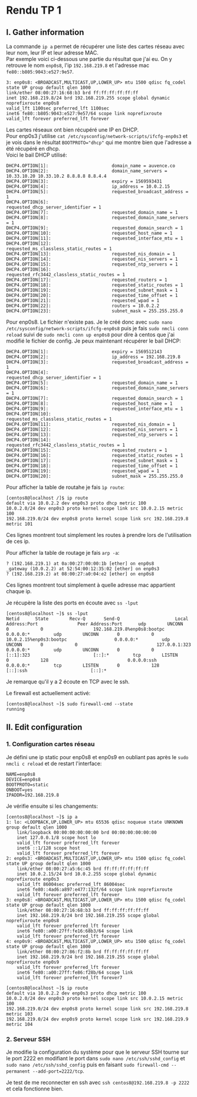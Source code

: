 # Rendu TP 1

## I. Gather information

La commande `ip a` permet de récupérer une liste des cartes réseau avec leur nom, leur IP et leur adresse MAC.  
Par exemple voici ci-dessous une partie du résultat que j'ai eu. On y retrouve le nom `enp0s8`, l'ip `192.168.219.8` et l'adresse mac `fe80::b805:9043:e527:9e57`.  

    3: enp0s8: <BROADCAST,MULTICAST,UP,LOWER_UP> mtu 1500 qdisc fq_codel state UP group default qlen 1000                                     link/ether 08:00:27:16:68:b3 brd ff:ff:ff:ff:ff:ff                                                                                    inet 192.168.219.8/24 brd 192.168.219.255 scope global dynamic noprefixroute enp0s8                                                      valid_lft 1100sec preferred_lft 1100sec                                                                                            inet6 fe80::b805:9043:e527:9e57/64 scope link noprefixroute                                                                              valid_lft forever preferred_lft forever  


Les cartes réseaux ont bien récupéré une IP en DHCP.  
Pour enp0s3 j'utilise `cat /etc/sysconfig/network-scripts/ifcfg-enp0s3` et je vois dans le résultat `BOOTPROTO="dhcp"` qui me montre bien que l'adresse a été récupéré en dhcp.  
Voici le bail DHCP utilisé:  

    DHCP4.OPTION[1]:                        domain_name = auvence.co                                                                        DHCP4.OPTION[2]:                        domain_name_servers = 10.33.10.20 10.33.10.2 8.8.8.8 8.8.4.4                                    DHCP4.OPTION[3]:                        expiry = 1569593431                                                                             DHCP4.OPTION[4]:                        ip_address = 10.0.2.15                                                                          DHCP4.OPTION[5]:                        requested_broadcast_address = 1                                                                 DHCP4.OPTION[6]:                        requested_dhcp_server_identifier = 1                                                            DHCP4.OPTION[7]:                        requested_domain_name = 1                                                                       DHCP4.OPTION[8]:                        requested_domain_name_servers = 1                                                               DHCP4.OPTION[9]:                        requested_domain_search = 1                                                                     DHCP4.OPTION[10]:                       requested_host_name = 1                                                                         DHCP4.OPTION[11]:                       requested_interface_mtu = 1                                                                     DHCP4.OPTION[12]:                       requested_ms_classless_static_routes = 1                                                        DHCP4.OPTION[13]:                       requested_nis_domain = 1                                                                        DHCP4.OPTION[14]:                       requested_nis_servers = 1                                                                       DHCP4.OPTION[15]:                       requested_ntp_servers = 1                                                                       DHCP4.OPTION[16]:                       requested_rfc3442_classless_static_routes = 1                                                   DHCP4.OPTION[17]:                       requested_routers = 1                                                                           DHCP4.OPTION[18]:                       requested_static_routes = 1                                                                     DHCP4.OPTION[19]:                       requested_subnet_mask = 1                                                                       DHCP4.OPTION[20]:                       requested_time_offset = 1                                                                       DHCP4.OPTION[21]:                       requested_wpad = 1                                                                              DHCP4.OPTION[22]:                       routers = 10.0.2.2                                                                              DHCP4.OPTION[23]:                       subnet_mask = 255.255.255.0                    


Pour enp0s8. Le fichier n'existe pas. Je le créé donc avec `sudo nano /etc/sysconfig/network-scripts/ifcfg-enp0s8` puis je fais `sudo nmcli conn reload` suivi de `sudo nmcli conn up enp0s8` pour dire à centos que j'ai modifié le fichier de config. Je peux maintenant récupérer le bail DHCP:  

    DHCP4.OPTION[1]:                        expiry = 1569512143                                                                             DHCP4.OPTION[2]:                        ip_address = 192.168.219.8                                                                      DHCP4.OPTION[3]:                        requested_broadcast_address = 1                                                                 DHCP4.OPTION[4]:                        requested_dhcp_server_identifier = 1                                                            DHCP4.OPTION[5]:                        requested_domain_name = 1                                                                       DHCP4.OPTION[6]:                        requested_domain_name_servers = 1                                                               DHCP4.OPTION[7]:                        requested_domain_search = 1                                                                     DHCP4.OPTION[8]:                        requested_host_name = 1                                                                         DHCP4.OPTION[9]:                        requested_interface_mtu = 1                                                                     DHCP4.OPTION[10]:                       requested_ms_classless_static_routes = 1                                                        DHCP4.OPTION[11]:                       requested_nis_domain = 1                                                                        DHCP4.OPTION[12]:                       requested_nis_servers = 1                                                                       DHCP4.OPTION[13]:                       requested_ntp_servers = 1                                                                       DHCP4.OPTION[14]:                       requested_rfc3442_classless_static_routes = 1                                                   DHCP4.OPTION[15]:                       requested_routers = 1                                                                           DHCP4.OPTION[16]:                       requested_static_routes = 1                                                                     DHCP4.OPTION[17]:                       requested_subnet_mask = 1                                                                       DHCP4.OPTION[18]:                       requested_time_offset = 1                                                                       DHCP4.OPTION[19]:                       requested_wpad = 1                                                                              DHCP4.OPTION[20]:                       subnet_mask = 255.255.255.0                

Pour afficher la table de routahe je fais `ìp route`:

    [centos8@localhost /]$ ip route                                                                                                         default via 10.0.2.2 dev enp0s3 proto dhcp metric 100                                                                                   10.0.2.0/24 dev enp0s3 proto kernel scope link src 10.0.2.15 metric 100                                                                 192.168.219.0/24 dev enp0s8 proto kernel scope link src 192.168.219.8 metric 101 

Ces lignes montrent tout simplement les routes à prendre lors de l'utilisation de ces ip.

Pour afficher la table de routage je fais `arp -a`:

    ? (192.168.219.1) at 0a:00:27:00:00:1b [ether] on enp0s8
    _gateway (10.0.2.2) at 52:54:00:12:35:02 [ether] on enp0s3
    ? (192.168.219.2) at 08:00:27:a0:04:e2 [ether] on enp0s8

Ces lignes montrent tout simplement à quelle adresse mac appartient chaque ip.

Je récupère la liste des ports en écoute avec `ss -lput`

    [centos8@localhost ~]$ ss -lput                                                                                         Netid      State        Recv-Q       Send-Q                     Local Address:Port               Peer Address:Port      udp        UNCONN       0            0                   192.168.219.8%enp0s8:bootpc                  0.0.0.0:*         udp        UNCONN       0            0                       10.0.2.15%enp0s3:bootpc                  0.0.0.0:*         udp        UNCONN       0            0                              127.0.0.1:323                     0.0.0.0:*         udp        UNCONN       0            0                                  [::1]:323                        [::]:*         tcp        LISTEN       0            128                              0.0.0.0:ssh                     0.0.0.0:*         tcp        LISTEN       0            128                                 [::]:ssh                        [::]:*        

Je remarque qu'il y a 2 écoute en TCP avec le ssh.  
  
Le firewall est actuellement activé:

    [centos8@localhost ~]$ sudo firewall-cmd --state
    running

## II. Edit configuration

### 1. Configuration cartes réseau

Je défini une ip static pour enp0s8 et enp0s9 en oubliant pas après le `sudo nmcli c reload` et de restart l'interface:

    NAME=enp0s8                                                                                                             DEVICE=enp0s8                                                                                                           BOOTPROTO=static                                                                                                        ONBOOT=yes                                                                                                              IPADDR=192.168.219.8 

Je vérifie ensuite si les changements:

    [centos8@localhost ~]$ ip a
    1: lo: <LOOPBACK,UP,LOWER_UP> mtu 65536 qdisc noqueue state UNKNOWN group default qlen 1000
        link/loopback 00:00:00:00:00:00 brd 00:00:00:00:00:00
        inet 127.0.0.1/8 scope host lo
        valid_lft forever preferred_lft forever
        inet6 ::1/128 scope host
        valid_lft forever preferred_lft forever
    2: enp0s3: <BROADCAST,MULTICAST,UP,LOWER_UP> mtu 1500 qdisc fq_codel state UP group default qlen 1000
        link/ether 08:00:27:a5:6c:45 brd ff:ff:ff:ff:ff:ff
        inet 10.0.2.15/24 brd 10.0.2.255 scope global dynamic noprefixroute enp0s3
        valid_lft 86004sec preferred_lft 86004sec
        inet6 fe80::4ad6:a897:e477:132f/64 scope link noprefixroute
        valid_lft forever preferred_lft forever
    3: enp0s8: <BROADCAST,MULTICAST,UP,LOWER_UP> mtu 1500 qdisc fq_codel state UP group default qlen 1000
        link/ether 08:00:27:16:68:b3 brd ff:ff:ff:ff:ff:ff
        inet 192.168.219.8/24 brd 192.168.219.255 scope global noprefixroute enp0s8
        valid_lft forever preferred_lft forever
        inet6 fe80::a00:27ff:fe16:68b3/64 scope link
        valid_lft forever preferred_lft forever
    4: enp0s9: <BROADCAST,MULTICAST,UP,LOWER_UP> mtu 1500 qdisc fq_codel state UP group default qlen 1000
        link/ether 08:00:27:86:f2:8b brd ff:ff:ff:ff:ff:ff
        inet 192.168.219.9/24 brd 192.168.219.255 scope global noprefixroute enp0s9
        valid_lft forever preferred_lft forever
        inet6 fe80::a00:27ff:fe86:f28b/64 scope link
        valid_lft forever preferred_lft forever7

    [centos8@localhost ~]$ ip route
    default via 10.0.2.2 dev enp0s3 proto dhcp metric 100
    10.0.2.0/24 dev enp0s3 proto kernel scope link src 10.0.2.15 metric 100
    192.168.219.0/24 dev enp0s8 proto kernel scope link src 192.168.219.8 metric 103
    192.168.219.0/24 dev enp0s9 proto kernel scope link src 192.168.219.9 metric 104

### 2. Serveur SSH

Je modifie la configuration du système pour que le serveur SSH tourne sur le port 2222 en modifiant le port dans `sudo nano /etc/ssh/sshd_config` et `sudo nano /etc/ssh/sshd_config` puis en faisant `sudo firewall-cmd --permanent --add-port=2222/tcp`.

Je test de me reconnecter en ssh avec `ssh centos8@192.168.219.8 -p 2222` et cela fonctionne bien.

